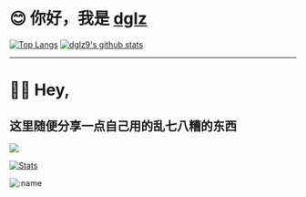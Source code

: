 # 😊 你好，我是 [dglz](https://github.com/dglz9)

[![Top Langs](https://github-readme-stats.vercel.app/api/top-langs/?username=dglz9&layout=compact&hide_title=true&hide_border=true&theme=onedark)](https://github.com/dglz9)
[![dglz9's github stats](https://github-readme-stats.vercel.app/api?username=dglz9&hide=issues&show_icons=true&line_height=24&hide_title=true&hide_border=true&theme=onedark)](https://github.com/dglz9)

-----

# 👋🏻 Hey,

## 这里随便分享一点自己用的乱七八糟的东西

![](https://cdn.jsdelivr.net/gh/dglz9/dglz9@main/assets/github-contribution-grid-snake.svg)

[![Stats](https://github-readme-stats.vercel.app/api?username=dglz9&show_icons=true&theme=merko)](https://github-readme-stats.vercel.app/api?username=dglz9&show_icons=true&theme=merko)

  ![:name](https://count.getloli.com/get/@dglz9?theme=gelbooru-h)
